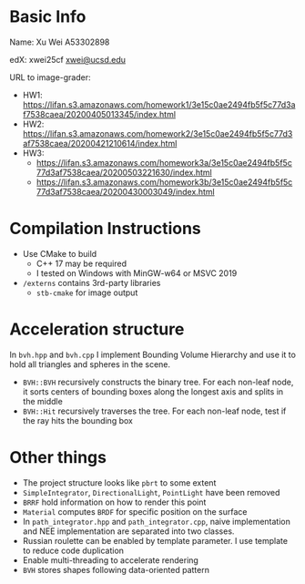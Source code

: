 # Basic Info
Name: Xu Wei A53302898

edX: xwei25cf xwei@ucsd.edu

URL to image-grader:
- HW1: https://lifan.s3.amazonaws.com/homework1/3e15c0ae2494fb5f5c77d3af7538caea/20200405013345/index.html
- HW2: https://lifan.s3.amazonaws.com/homework2/3e15c0ae2494fb5f5c77d3af7538caea/20200421210614/index.html
- HW3:
    - https://lifan.s3.amazonaws.com/homework3a/3e15c0ae2494fb5f5c77d3af7538caea/20200503221630/index.html
    - https://lifan.s3.amazonaws.com/homework3b/3e15c0ae2494fb5f5c77d3af7538caea/20200430003049/index.html

# Compilation Instructions
- Use CMake to build
    - C++ 17 may be required
    - I tested on Windows with MinGW-w64 or MSVC 2019
- `/externs` contains 3rd-party libraries
    - `stb-cmake` for image output

# Acceleration structure
In `bvh.hpp` and `bvh.cpp` I implement Bounding Volume Hierarchy and use it to hold all triangles and spheres in the scene.
- `BVH::BVH` recursively constructs the binary tree. For each non-leaf node, it sorts centers of bounding boxes along the longest axis and splits in the middle
- `BVH::Hit` recursively traverses the tree. For each non-leaf node, test if the ray hits the bounding box

# Other things
- The project structure looks like `pbrt` to some extent
- `SimpleIntegrator`, `DirectionalLight`, `PointLight` have been removed
- `BRRF` hold information on how to render this point
- `Material` computes `BRDF` for specific position on the surface
- In `path_integrator.hpp` and `path_integrator.cpp`, naive implementation and NEE implementation are separated into two classes.
- Russian roulette can be enabled by template parameter. I use template to reduce code duplication
- Enable multi-threading to accelerate rendering
- `BVH` stores shapes following data-oriented pattern
